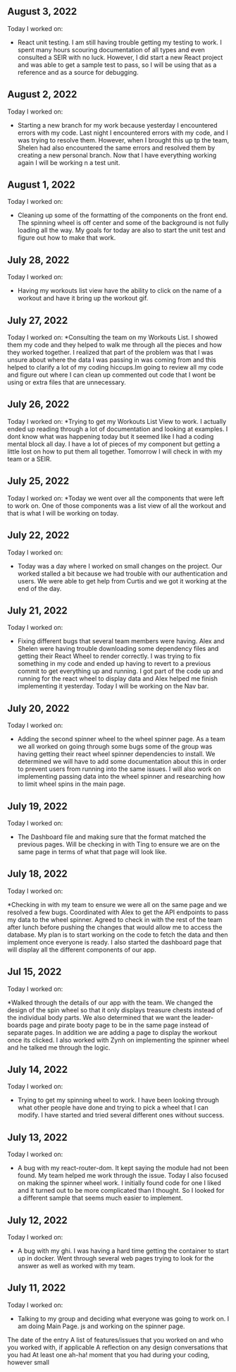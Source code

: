 ## August 3, 2022
Today I worked on:
* React unit testing. I am still having trouble getting my testing to work. I spent many hours scouring documentation of all types and even consulted a SEIR with no luck. However, I did start a new React project and was able to get a sample test to pass, so I will be using that as a reference and as a source for debugging. 

## August 2, 2022
Today I worked on:
* Starting a new branch for my work because yesterday I encountered errors with my code. Last night I encountered errors with my code, and I was trying to resolve them. However, when I brought this up tp the team, Shelen had also encountered the same errors and resolved them by creating a new personal branch. Now that I have everything working again I will be working n a test unit. 



## August 1, 2022
Today I worked on:
* Cleaning up some of the formatting of the components on the front end. The spinning wheel is off center and some of the background is not fully loading all the way. My goals for today are also to start the unit test and figure out how to make that work. 


## July 28, 2022
Today I worked on:
* Having my workouts list view have the ability to click on the name of a workout and have it bring up the workout gif. 


## July 27, 2022
Today I worked on:
 *Consulting the team on my Workouts List. I showed them my code and they helped to walk me through all the pieces and how they worked together. I realized that part of the problem was that I was unsure about where the data I was passing in was coming from and this helped to clarify a lot of my coding hiccups.Im going to review all my code and figure out where I can clean up commented out code that I wont be using or extra files that are unnecessary.  


## July 26, 2022
Today I worked on:
*Trying to get my Workouts List View to work. I actually ended up reading through a lot of documentation and looking at examples. I dont know what was happening today but it seemed like I had a coding mental block all day. I have a lot of pieces of my component but getting a little lost on how to put them all together. Tomorrow I will check in with my team or a SEIR. 


## July 25, 2022
Today I worked on:
*Today we went over all the components that were left to work on. One of those components was a list view of all the workout and that is what I will be working on today. 


## July 22, 2022
Today I worked on:
* Today was a day where I worked on small changes on the project. Our worked stalled a bit because we had trouble with our authentication and users. We were able to get help from Curtis and we got it working at the end of the day. 

## July 21, 2022
Today I worked on:
* Fixing different bugs that several team members were having. Alex and Shelen were having trouble downloading some dependency files and getting their React Wheel to render correctly. I was trying to fix something in my code and ended up having to revert to a previous commit to get everything up and running. I got part of the code up and running for the react wheel to display data and Alex helped me finish implementing it yesterday. Today I will be working on the Nav bar.  


## July 20, 2022
Today I worked on:
* Adding the second spinner wheel to the wheel spinner page. As a team we all worked on going through some bugs some of the group was having getting their react wheel spinner dependencies to install. We determined we will have to add some documentation about this in order to prevent users from running into the same issues. I will also work on implementing passing data into the wheel spinner and researching how to limit wheel spins in the main page.  


## July 19, 2022
Today I worked on:
* The Dashboard file and making sure that the format matched the previous pages. Will be checking in with Ting to ensure we are on the same page in terms of what that page will look like. 



## July 18, 2022
Today I worked on:

*Checking in with my team to ensure we were all on the same page and we resolved a few bugs. Coordinated with Alex to get the API endpoints to pass my data to the wheel spinner. Agreed to check in with the rest of the team after lunch before pushing the changes that would allow me to access the database. My plan is to start working on the code to fetch the data and then implement once everyone is ready. I also started the dashboard page that will display all the different components of our app.  

## Jul 15, 2022
Today I worked on:

*Walked through the details of our app with the team. We changed the design of the spin wheel so that it only displays treasure chests instead of the individual body parts. We also determined that we want the leader-boards page and pirate booty page to be in the same page instead of separate pages. In addition we are adding a page to display the workout once its clicked. I also worked with Zynh on implementing the spinner wheel and he talked me through the logic.  


## July 14, 2022
Today I worked on:

* Trying to get my spinning wheel to work. I have been looking through what other people have done and trying to pick a wheel that I can modify. I have started and tried several different ones without success. 




## July 13, 2022
Today I worked on:

* A bug with my react-router-dom. It kept saying the module had not been found. My team helped me work through the issue. Today I also focused on making the spinner wheel work. I initially found code for one I liked and it turned out to be more complicated than I thought. So I looked for a different sample that seems much easier to implement. 


## July 12, 2022
Today I worked on:

* A bug with my ghi. I was having a hard time getting the container to start up in docker. Went through several web pages trying to look for the answer as well as worked with my team.


## July 11, 2022

Today I worked on:

* Talking to my group and deciding what everyone was going to work on. I am doing Main Page. js and working on the spinner page.  



The date of the entry
A list of features/issues that you worked on and who you worked with, if applicable
A reflection on any design conversations that you had
At least one ah-ha! moment that you had during your coding, however small
